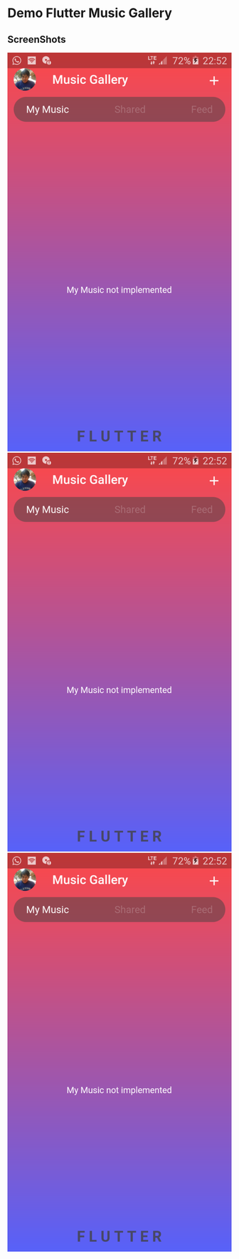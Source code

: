 # Demo Flutter Music Gallery
## ScreenShots
![Screenshot1](image/demo1.png )
![Screenshot2](image/demo1.png )
![Screenshot3](image/demo1.png )